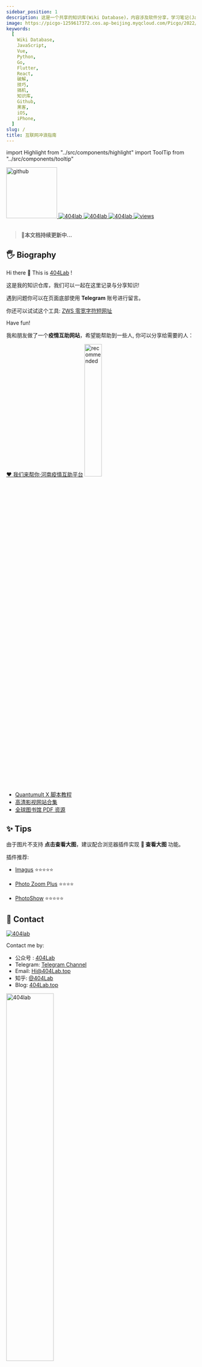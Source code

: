 ```yaml
---
sidebar_position: 1
description: 这是一个共享的知识库(Wiki Database)，内容涉及软件分享，学习笔记(JavaScript,Vue,Python,Go,Flutter,React)，搞机技巧，互联网冲浪技巧等内容。
image: https://picgo-1259617372.cos.ap-beijing.myqcloud.com/Picgo/2022/01/19-11-28-23-404Lab.jpeg
keywords:
  [
    Wiki Database,
    JavaScript,
    Vue,
    Python,
    Go,
    Flutter,
    React,
    破解,
    技巧,
    搞机,
    知识库,
    Github,
    黑客,
    iOS,
    iPhone,
  ]
slug: /
title: 互联网冲浪指南
---
```


import Highlight from "../src/components/highlight"
import ToolTip from "../src/components/tooltip"

<a href="https://github.com/HiChen404/MyWikiSite">
<img alt="github" className="Badges" src="https://img.shields.io/github/last-commit/HiChen404/MyWikiSite?label=%E4%B8%8A%E6%AC%A1%E6%9B%B4%E6%96%B0&logo=github&style=for-the-badge" width="135px"/>
</a> <a href="https://404Lab.top">
<img alt="404lab" className="Badges" src="https://picgo-1259617372.cos.ap-beijing.myqcloud.com/Picgo/202109051019063.svg"/>
</a> <a href="https://mp.weixin.qq.com/s/ytNsiyIjCb-URVLY90uSMw">
<img alt="404lab" className="Badges" src="https://img.shields.io/badge/%E5%85%AC%E4%BC%97%E5%8F%B7-38,506%E4%BA%BA-blue/?labelColor=f5f5f5&logo=wechat"/>
</a> <a href="https://www.zhihu.com/people/li-kang-ning">

 <img alt="404lab" className="Badges" src="https://img.shields.io/badge/%E7%9F%A5%E4%B9%8E%E6%94%B6%E8%97%8F-54,547%E6%AC%A1-blue/?logo=zhihu&labelColor=e6f7ff&color=blue"/>
 <img alt="views" className="Badges" src="https://nextjs-view-counter-lilac.vercel.app/api/counter"/>

</a>

<br/>
<br/>

> 🚀**本文档持续更新中...**

## 🖐 Biography

Hi there 👋 This is [404Lab](https://mp.weixin.qq.com/s/ytNsiyIjCb-URVLY90uSMw) !

这是我的知识仓库，我们可以一起在这里记录与分享知识!

遇到问题你可以在页面底部使用 **Telegram** 账号进行留言。

你还可以试试这个工具: [ZWS 零宽字符短网址](https://zws.404lab.top)

Have fun!

我和朋友做了一个**疫情互助网站**，希望能帮助到一些人, 你可以分享给需要的人：

<ToolTip content='https://helphn.cn'>
  <Highlight color='#ff6b81'><a style={{color:"white",fontWeight:"bold"}} href="https://helphn.cn">♥ 我们来帮你·河南疫情互助平台</a></Highlight>
</ToolTip>

<img width="30%" src="https://picgo-1259617372.cos.ap-beijing.myqcloud.com/Picgo/2022/04/18-21-31-02-推荐 -5-.png" alt="recommended" />

<ul>
<li>
<Highlight color="#64dd17"> <a style={{color:"white",fontWeight:"bold"}} href="/Guide/Quantumult X脚本教程">Quantumult X 脚本教程</a></Highlight>
</li>
<li>
<Highlight color="#ffd600"><a style={{color:"white",fontWeight:"bold"}}  href="/Resources/在线影视视频网站合集">高清影视网站合集</a></Highlight>
</li>
<li><Highlight style="display:block;" color="#aa00ff"><a style={{color:"white",fontWeight:"bold"}} href="/Resources/全球PDF资源">全球图书馆 PDF 资源</a></Highlight></li>
</ul>

## ✨ Tips

由于图片不支持 **点击查看大图**，建议配合浏览器插件实现 **📸 查看大图** 功能。

插件推荐:

- [Imagus](https://microsoftedge.microsoft.com/addons/detail/imagus/elledlbkiggfdkllaphjkmaemdfpdkja) ⭐⭐⭐⭐⭐

- [Photo Zoom Plus](https://chrome.google.com/webstore/detail/photo-zoom-plus/mgliikamgjonfkmdljhkpbcfjnndoojh) ⭐⭐⭐⭐

- [PhotoShow](https://chrome.google.com/webstore/detail/photoshow/mgpdnhlllbpncjpgokgfogidhoegebod) ⭐⭐⭐⭐⭐

## 📱 Contact

 <a href="mailto:Hi@404Lab.top">
<img className="Badges" alt="404lab" src="https://img.shields.io/badge/Email-Hi%40404Lab.top-blue/?logo=Mail.Ru&color=13c2c2&labelColor=f5f5f5&logoColor=blue"/>
</a>

Contact me by:

- 公众号 : [404Lab](https://mp.weixin.qq.com/s/ytNsiyIjCb-URVLY90uSMw)
- Telegram: [Telegram Channel](https://comments.app/view/QDRi6Hpc)
- Email: [Hi@404Lab.top](mailto:Hi@404Lab.top)
- 知乎: [@404Lab](https://www.zhihu.com/people/li-kang-ning)
- Blog: [404Lab.top](https://mp.weixin.qq.com/s/ytNsiyIjCb-URVLY90uSMw)

<!-- ![](https://picgo-1259617372.cos.ap-beijing.myqcloud.com/Picgo/202109051029424.jpeg) -->
<img className="Badges" alt="404lab" src="https://picgo-1259617372.cos.ap-beijing.myqcloud.com/Picgo/202109050953203.png" width="50%"/>

<iframe id="comments-app-27ZP8kvt-1" src="https://comments.app/embed/view?website=27ZP8kvt&amp;page_url=http://wiki.404lab.top/index.html&amp;origin=http://wiki.404lab.top&amp;page_title=Document&amp;limit=5" width="90%" height="auto" ></iframe>

## 🐞 已知问题

- Alogia 集成出现 bug , 搜索功能可能出现问题。
